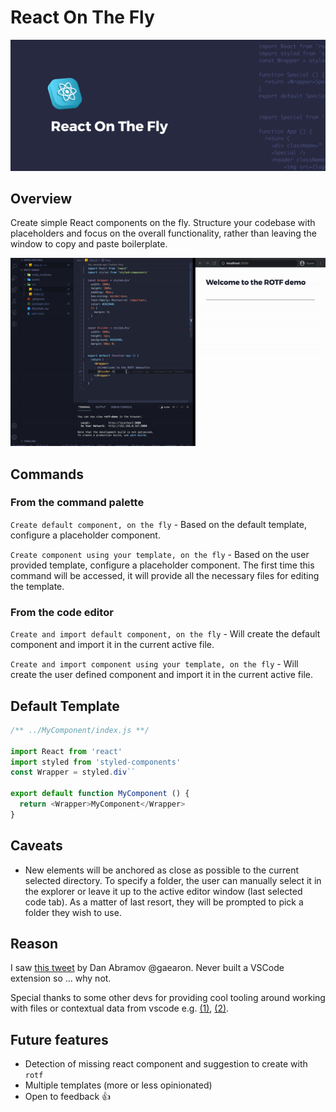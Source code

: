 # React On The Fly

![Cover React On The Fly](images/cover.png)

## Overview
Create simple React components on the fly. Structure your codebase with placeholders and focus on the overall functionality, rather than leaving the window to copy and paste boilerplate.

![Demo React On The Fly](images/react-on-the-fly-fast.gif)

## Commands

### From the command palette

`Create default component, on the fly` - Based on the default template, configure a placeholder component. 

`Create component using your template, on the fly` - Based on the user provided template, configure a placeholder component. The first time this command will be accessed, it will provide all the necessary files for editing the template. 

### From the code editor
`Create and import default component, on the fly` - Will create the default component and import it in the current active file.

`Create and import component using your template, on the fly` - Will create the user defined component and import it in the current active file.


## Default Template
```js
/** ../MyComponent/index.js **/

import React from 'react'
import styled from 'styled-components'
const Wrapper = styled.div``

export default function MyComponent () {
  return <Wrapper>MyComponent</Wrapper>
}
```

## Caveats

* New elements will be anchored as close as possible to the current selected directory. To specify a folder, the user can manually select it in the explorer or leave it up to the active editor window (last selected code tab). As a matter of last resort, they will be prompted to pick a folder they wish to use.

## Reason
I saw [this tweet](https://twitter.com/dan_abramov/status/1401284581291171843) by Dan Abramov @gaearon. Never built a VSCode extension so ... why not.

Special thanks to some other devs for providing cool tooling around working with files or contextual data from vscode e.g. [(1)](https://github.com/fayras/vscode-simple-new-file/), [(2)](https://github.com/ElecTreeFrying/auto-import-relative-path).
## Future features

- Detection of missing react component and suggestion to create with `rotf`
- Multiple templates (more or less opinionated)
- Open to feedback 👍